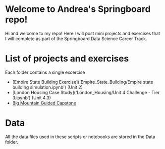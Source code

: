 # Welcome to Andrea's Springboard repo!

Hi and welcome to my repo! Here I will post mini projects and exercises that I will complete as part of the Springboard Data Science Career Track. 




# List of projects and exercises
Each folder contains a single excercise
 - [Empire State Building Exercise]('Empire_State_Building/Empire state building simulation.ipynb') (Unit 2)
 - [London Housing Case Study]('London_Housing/Unit 4 Challenge - Tier 3.ipynb') (Unit 4.3)
 - [Big Mountain Guided Capstone](Ski_Resort/README.md)


# Data

All the data files used in these scripts or notebooks are stored in the Data folder.
